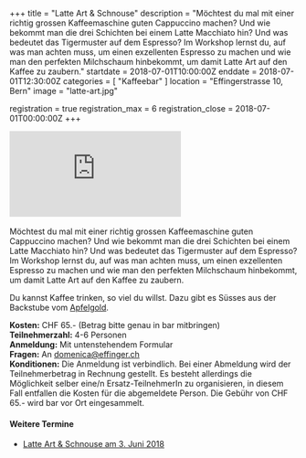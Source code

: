 +++
title = "Latte Art & Schnouse"
description = "Möchtest du mal mit einer richtig grossen Kaffeemaschine guten Cappuccino machen? Und wie bekommt man die drei Schichten bei einem Latte Macchiato hin? Und was bedeutet das Tigermuster auf dem Espresso? Im Workshop lernst du, auf was man achten muss, um einen exzellenten Espresso zu machen und wie man den perfekten Milchschaum hinbekommt, um damit Latte Art auf den Kaffee zu zaubern."
startdate = 2018-07-01T10:00:00Z
enddate = 2018-07-01T12:30:00Z
categories = [ "Kaffeebar" ]
location = "Effingerstrasse 10, Bern"
image = "latte-art.jpg"

registration = true
registration_max = 6
registration_close = 2018-07-01T00:00:00Z
+++

<div class="embed-responsive embed-responsive-4by3">
  <iframe class="embed-responsive-item" src="https://www.youtube.com/embed/8GeilGgv994?rel=0" frameborder="0" allowfullscreen></iframe>
</div>

<br>
Möchtest du mal mit einer richtig grossen Kaffeemaschine guten Cappuccino machen? Und wie bekommt man die drei Schichten bei einem Latte Macchiato hin? Und was bedeutet das Tigermuster auf dem Espresso? Im Workshop lernst du, auf was man achten muss, um einen exzellenten Espresso zu machen und wie man den perfekten Milchschaum hinbekommt, um damit Latte Art auf den Kaffee zu zaubern.

Du kannst Kaffee trinken, so viel du willst. Dazu gibt es Süsses aus der Backstube vom [Apfelgold](http://www.apfelgold.ch).

**Kosten:** CHF 65.- (Betrag bitte genau in bar mitbringen)   
**Teilnehmerzahl:** 4-6 Personen   
**Anmeldung:** Mit untenstehendem Formular   
**Fragen:** An [domenica@effinger.ch](mailto:domenica@effinger.ch)   
**Konditionen:** Die Anmeldung ist verbindlich. Bei einer Abmeldung wird der Teilnehmerbetrag in Rechnung gestellt. Es besteht allerdings die Möglichkeit selber eine/n Ersatz-TeilnehmerIn zu organisieren, in diesem Fall entfallen die Kosten für die abgemeldete Person. Die Gebühr von CHF 65.- wird bar vor Ort eingesammelt.

#### Weitere Termine

* [Latte Art & Schnouse am 3. Juni 2018](/events/100212/)
